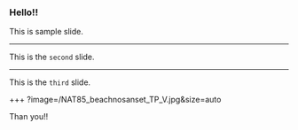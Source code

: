 ### Hello!!

This is sample slide.

---

This is the `second` slide.

---

 This is the `third` slide.

+++ ?image=/NAT85_beachnosanset_TP_V.jpg&size=auto

Than you!!
